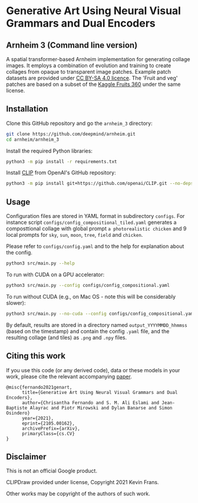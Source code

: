 # Generative Art Using Neural Visual Grammars and Dual Encoders

## Arnheim 3 (Command line version)

A spatial transformer-based Arnheim implementation for generating collage images.
It employs a combination of evolution and training to create collages from
opaque to transparent image patches. Example patch datasets are provided under
[CC BY-SA 4.0 licence](https://creativecommons.org/licenses/by-sa/4.0/).
The 'Fruit and veg' patches are based on a subset of the
[Kaggle Fruits 360](https://www.kaggle.com/moltean/fruits) under the same
license.

## Installation

Clone this GitHub repository and go the `arnheim_3` directory:
```sh
git clone https://github.com/deepmind/arnheim.git
cd arnheim/arnheim_3
```

Install the required Python libraries:
```sh
python3 -m pip install -r requirements.txt
```

Install [CLIP](https://github.com/openai/CLIP) from OpenAI's GitHub repository:
```sh
python3 -m pip install git+https://github.com/openai/CLIP.git --no-deps
```

## Usage

Configuration files are stored in YAML format in subdirectory `configs`. For instance script `configs/config_compositional_tiled.yaml` generates a composttional collage with global prompt `a photorealistic chicken` and 9 local prompts for `sky`, `sun`, `moon`, `tree`, `field` and `chicken`.

Please refer to `configs/config.yaml` and to the help for explanation about the config.
```sh
python3 src/main.py --help
```

To run with CUDA on a GPU accelerator:
```sh
python3 src/main.py --config configs/config_compositional.yaml
```

To run without CUDA (e.g., on Mac OS - note this will be considerably slower):
```sh
python3 src/main.py --no-cuda --config configs/config_compositional.yaml
```

By default, results are stored in a directory named `output_YYYYMMDD_hhmmss` (based on the timestamp) and contain the config `.yaml` file, and the resulting collage (and tiles) as `.png` and `.npy` files.


## Citing this work

If you use this code (or any derived code), data or these models in your work,
please cite the relevant accompanying [paper](https://arxiv.org/abs/2105.00162).

```
@misc{fernando2021genart,
      title={Generative Art Using Neural Visual Grammars and Dual Encoders},
      author={Chrisantha Fernando and S. M. Ali Eslami and Jean-Baptiste Alayrac and Piotr Mirowski and Dylan Banarse and Simon Osindero}
      year={2021},
      eprint={2105.00162},
      archivePrefix={arXiv},
      primaryClass={cs.CV}
}
```

## Disclaimer

This is not an official Google product.

CLIPDraw provided under license, Copyright 2021 Kevin Frans.

Other works may be copyright of the authors of such work.
